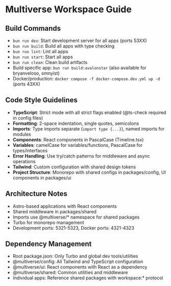 # Multiverse Workspace Guide

## Build Commands

- `bun run dev`: Start development server for all apps (ports 53XX)
- `bun run build`: Build all apps with type checking
- `bun run lint`: Lint all apps
- `bun run start`: Start all apps
- `bun run clean`: Clean build artifacts
- Build specific app: `bun run build:avalonstar` (also available for bryanveloso, omnyist)
- Docker/production: `docker compose -f docker-compose.dev.yml up -d` (ports 43XX)

## Code Style Guidelines

- **TypeScript**: Strict mode with all strict flags enabled (@ts-check required in config files)
- **Formatting**: 2-space indentation, single quotes, semicolons
- **Imports**: Type imports separate (`import type {...}`), named imports for modules
- **Components**: React components in PascalCase (Timeline.tsx)
- **Variables**: camelCase for variables/functions, PascalCase for types/interfaces
- **Error Handling**: Use try/catch patterns for middleware and async operations
- **Tailwind**: Custom configuration with shared design tokens
- **Project Structure**: Monorepo with shared configs in packages/config, UI components in packages/ui

## Architecture Notes

- Astro-based applications with React components
- Shared middleware in packages/shared
- Imports use @multiverse/\* namespace for shared packages
- Turbo for monorepo management
- Development ports: 5321-5323, Docker ports: 4321-4323

## Dependency Management

- Root package.json: Only Turbo and global dev tools/utilities
- @multiverse/config: All Tailwind and TypeScript configuration
- @multiverse/ui: React components with React as a dependency
- @multiverse/shared: Common utilities and middleware
- Individual apps: Reference shared packages with workspace:\* protocol
